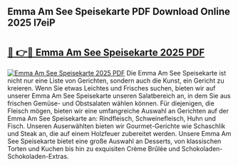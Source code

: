## Emma Am See Speisekarte PDF Download Online 2025 l7eiP

# <h2><a href="http://gccg0m.nevu.top/?p=Emma+Am+See+Speisekarte">🔗 👉🔴 Emma Am See Speisekarte 2025 PDF</a></h2>

[![Emma Am See Speisekarte 2025 PDF](https://i.imgur.com/dBaPXMq.png)](http://gccg0m.nevu.top/?p=Emma+Am+See+Speisekarte)
Die Emma Am See Speisekarte ist nicht nur eine Liste von Gerichten, sondern auch die Kunst, ein Gericht zu kreieren. Wenn Sie etwas Leichtes und Frisches suchen, bieten wir auf unserer Emma Am See Speisekarte unseren Salatbereich an, in dem Sie aus frischen Gemüse- und Obstsalaten wählen können. Für diejenigen, die Fleisch mögen, bieten wir eine umfangreiche Auswahl an Gerichten auf der Emma Am See Speisekarte an: Rindfleisch, Schweinefleisch, Huhn und Fisch. Unseren Auserwählten bieten wir Gourmet-Gerichte wie Schaschlik und Steak an, die auf einem Holzfeuer zubereitet werden. Unsere Emma Am See Speisekarte bietet eine große Auswahl an Desserts, von klassischen Torten und Kuchen bis hin zu exquisiten Crème Brûlée und Schokoladen-Schokoladen-Extras.
